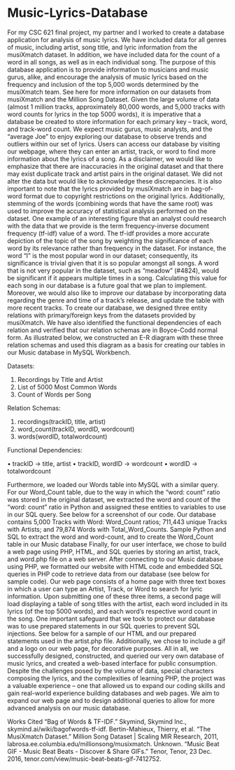 # Music-Lyrics-Database

  For my CSC 621 final project, my partner and I worked to create a database application for analysis of music lyrics. We have included data for all genres of music, including artist, song title, and lyric information from the musiXmatch dataset. In addition, we have included data for the count of a word in all songs, as well as in each individual song. The purpose of this database application is to provide information to musicians and music gurus, alike, and encourage the analysis of music lyrics based on the frequency and inclusion of the top 5,000 words determined by the musiXmatch team. See here for more information on our datasets from musiXmatch and the Million Song Dataset.
  Given the large volume of data (almost 1 million tracks, approximately 80,000 words, and 5,000 tracks with word counts for lyrics in the top 5000 words), it is imperative that a database be created to store information for each primary key – track, word, and track-word count. We expect music gurus, music analysts, and the “average Joe” to enjoy exploring our database to observe trends and outliers within our set of lyrics. Users can access our database by visiting our webpage, where they can enter an artist, track, or word to find more information about the lyrics of a song. 
  As a disclaimer, we would like to emphasize that there are inaccuracies in the original dataset and that there may exist duplicate track and artist pairs in the original dataset. We did not alter the data but would like to acknowledge these discrepancies. It is also important to note that the lyrics provided by musiXmatch are in bag-of-word format due to copyright restrictions on the original lyrics. Additionally, stemming of the words (combining words that have the same root) was used to improve the accuracy of statistical analysis performed on the dataset. 
  One example of an interesting figure that an analyst could research with the data that we provide is the term frequency-inverse document frequency (tf-idf) value of a word. The tf-idf provides a more accurate depiction of the topic of the song by weighting the significance of each word by its relevance rather than frequency in the dataset. For instance, the word “I” is the most popular word in our dataset; consequently, its significance is trivial given that it is so popular amongst all songs. A word that is not very popular in the dataset, such as “meadow” (#4824), would be significant if it appears multiple times in a song. Calculating this value for each song in our database is a future goal that we plan to implement. Moreover, we would also like to improve our database by incorporating data regarding the genre and time of a track’s release, and update the table with more recent tracks. 
  To create our database,  we designed three entity relations with primary/foreign keys from the datasets provided by musiXmatch. We have also identified the functional dependencies of each relation and verified that our relation schemas are in Boyce-Codd normal form. As illustrated below, we constructed an E-R diagram with these three relation schemas and used this diagram as a basis for creating our tables in our Music database in MySQL Workbench. 


Datasets:

1.	Recordings by Title and Artist
2.	List of 5000 Most Common Words
3.	Count of Words per Song

Relation Schemas:

1.	recordings(trackID, title, artist)
2.	word_count(trackID, wordID, wordcount)
3.	words(wordID, totalwordcount)

Functional Dependencies:

•	trackID -> title, artist
•	trackID, wordID -> wordcount
•	wordID -> totalwordcount

  Furthermore, we loaded our Words table into MySQL with a similar query. For our Word_Count table, due to the way in which the “word: count” ratio was stored in the original dataset, we extracted the word and count of the “word: count” ratio in Python and assigned these entities to variables to use in our SQL query. See below for a screenshot of our code. Our database contains 5,000 Tracks with Word: Word_Count ratios; 711,443 unique Tracks with Artists; and 79,874 Words with Total_Word_Counts. 
 Sample Python and SQL to extract the word and word-count, and to create the Word_Count table in our Music database
	Finally, for our user interface, we chose to build a web page using PHP, HTML, and SQL queries by storing an artist, track, and word.php file on a web server. After connecting to our Music database using PHP, we formatted our website with HTML code and embedded SQL queries in PHP code to retrieve data from our database (see below for sample code). Our web page consists of a home page with three text boxes in which a user can type an Artist, Track, or Word to search for lyric information. Upon submitting one of these three items, a second page will load displaying a table of song titles with the artist, each word included in its lyrics (of the top 5000 words), and each word’s respective word count in the song. One important safeguard that we took to protect our database was to use prepared statements in our SQL queries to prevent SQL injections. See below for a sample of our HTML and our prepared statements used in the artist.php file. Additionally, we chose to include a gif and a logo on our web page, for decorative purposes. 
  All in all, we successfully designed, constructed, and queried our very own database of music lyrics, and created a web-based interface for public consumption. Despite the challenges posed by the volume of data, special characters composing the lyrics, and the complexities of learning PHP, the project was a valuable experience – one that allowed us to expand our coding skills and gain real-world experience building databases and web pages. We aim to expand our web page and to design additional queries to allow for more advanced analysis on our music database.
 
Works Cited
“Bag of Words & TF-IDF.” Skymind, Skymind Inc., skymind.ai/wiki/bagofwords-tf-idf.
Bertin-Mahieux, Thierry, et al. “The MusiXmatch Dataset.” Million Song Dataset | Scaling MIR Research, 2011, labrosa.ee.columbia.edu/millionsong/musixmatch.
Unknown. “Music Beat GIF - Music Beat Beats - Discover & Share GIFs.” Tenor, Tenor, 23 Dec. 2016, tenor.com/view/music-beat-beats-gif-7412752.

